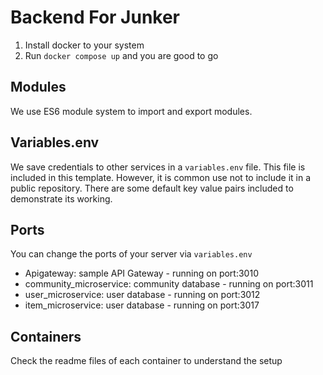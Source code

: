 # Backend For Junker

1. Install docker to your system
2. Run `docker compose up` and you are good to go

## Modules

We use ES6 module system to import and export modules.

## Variables.env

We save credentials to other services in a `variables.env` file. This file is included in this template. However, it is common use not to include it in a public repository. There are some default key value pairs included to demonstrate its working.

## Ports

You can change the ports of your server via `variables.env`

- Apigateway: sample API Gateway - running on port:3010
- community_microservice: community database - running on port:3011
- user_microservice: user database - running on port:3012
- item_microservice: user database - running on port:3017

## Containers

Check the readme files of each container to understand the setup
